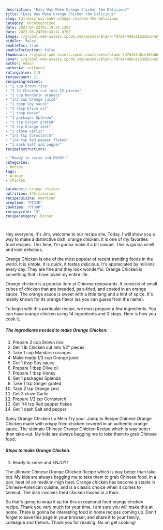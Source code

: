 ```yaml
---
description: "Easy Way Make Orange Chicken the Delicious"
title: "Easy Way Make Orange Chicken the Delicious"
slug: 121-easy-way-make-orange-chicken-the-delicious
category: Uncategorized
date: 2023-04-22T05:19:54.150Z
date: 2023-06-24T06:43:41.876Z
image: //global-web-assets.cpcdn.com/assets/blank-fd7d144d8ce163db654e5a02c40b08a2775adb7897d16e4062681dc7e1b2800f.png
hideToc: false
enableToc: true
enableTocContent: false
thumbnail: //global-web-assets.cpcdn.com/assets/blank-fd7d144d8ce163db654e5a02c40b08a2775adb7897d16e4062681dc7e1b2800f.png
cover: //global-web-assets.cpcdn.com/assets/blank-fd7d144d8ce163db654e5a02c40b08a2775adb7897d16e4062681dc7e1b2800f.png
author: Admin
authorAv: notfound
ratingvalue: 3.8
reviewcount: 21
recipeingredient:
- "2 cup Brown rice"
- "1 lb Chicken cut into 12 pieces"
- "1 cup Mandarin oranges"
- "1/3 cup Orange juice"
- "1 tbsp Soy sauce"
- "1 tbsp Olive oil"
- "1 tbsp Honey"
- "1 packages Splenda"
- "1 tsp Ginger grated"
- "2 tsp Orange zest"
- "3 clove Garlic"
- "1/2 tsp Cornstarch"
- "1/4 tsp Red pepper flakes"
- "1 dash Salt and pepper"
recipeinstructions:

- "Ready to serve and ENJOY!"
categories:
- Recipe
tags:
- orange
- chicken

katakunci: orange chicken 
nutrition: 146 calories
recipecuisine: American
preptime: "PT33M"
cooktime: "PT39M"
recipeyield: "3"
recipecategory: Dinner

---
```



Hey everyone, it's Jim, welcome to our recipe site. Today, I will show you a way to make a distinctive dish, orange chicken. It is one of my favorites food recipes. This time, I'm gonna make it a bit unique. This is gonna smell and look delicious.

Orange Chicken is one of the most popular of recent trending foods in the world. It is simple, it is quick, it tastes delicious. It's appreciated by millions every day. They are fine and they look wonderful. Orange Chicken is something that I have loved my entire life.

Orange chicken is a popular item at Chinese restaurants. It consists of small cubes of chicken that are breaded, pan-fried, and coated in an orange sauce. The orange sauce is sweet with a little tang and a hint of spice. It&#39;s mainly known for its orange flavor (as you can guess from the name).


To begin with this particular recipe, we must prepare a few ingredients. You can have orange chicken using 14 ingredients and 0 steps. Here is how you cook it.

<!--inarticleads1-->

##### The ingredients needed to make Orange Chicken:

1. Prepare 2 cup Brown rice
1. Get 1 lb Chicken cut into 1/2&#34; pieces
1. Take 1 cup Mandarin oranges
1. Make ready 1/3 cup Orange juice
1. Get 1 tbsp Soy sauce
1. Prepare 1 tbsp Olive oil
1. Prepare 1 tbsp Honey
1. Get 1 packages Splenda
1. Take 1 tsp Ginger grated
1. Take 2 tsp Orange zest
1. Get 3 clove Garlic
1. Prepare 1/2 tsp Cornstarch
1. Get 1/4 tsp Red pepper flakes
1. Get 1 dash Salt and pepper


Spicy Orange Chicken Lo Mein Try your. Jump to Recipe Chinese Orange Chicken made with crispy fried chicken covered in an authentic orange sauce. The ultimate Chinese Orange Chicken Recipe which is way better than take-out. My kids are always begging me to take them to grab Chinese food. 

<!--inarticleads2-->

##### Steps to make Orange Chicken:


1. Ready to serve and ENJOY!

The ultimate Chinese Orange Chicken Recipe which is way better than take-out. My kids are always begging me to take them to grab Chinese food. In a pan, heat oil on medium-high heat. Orange chicken has become a staple in Chinese-American cuisine, and is a classic choice when it comes to takeout. The dish involves fried chicken tossed in a thick. 

So that's going to wrap it up for this exceptional food orange chicken recipe. Thank you very much for your time. I am sure you will make this at home. There is gonna be interesting food in home recipes coming up. Don't forget to save this page in your browser, and share it to your family, colleague and friends. Thank you for reading. Go on get cooking!
